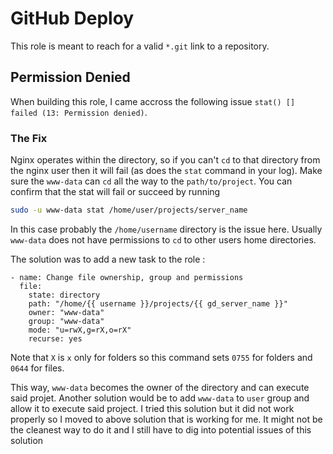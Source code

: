 # GitHub Deploy
This role is meant to reach for a valid `*.git` link to a repository.

## Permission Denied
When building this role, I came accross the following issue
`stat() [] failed (13: Permission denied)`.

### The Fix
Nginx operates within the directory, so if you can't `cd` to that directory from
the nginx user then it will fail (as does the `stat` command in your log). Make
sure the `www-data` can `cd` all the way to the `path/to/project`. You can confirm
that the stat will fail or succeed by running
```bash
sudo -u www-data stat /home/user/projects/server_name
```
In this case probably the `/home/username` directory is the issue here. Usually
`www-data` does not have permissions to `cd` to other users home directories.

The solution was to add a new task to the role :
```ansible
- name: Change file ownership, group and permissions
  file:
    state: directory
    path: "/home/{{ username }}/projects/{{ gd_server_name }}"
    owner: "www-data"
    group: "www-data"
    mode: "u=rwX,g=rX,o=rX"
    recurse: yes
```
Note that `X` is `x` only for folders so this command sets `0755` for folders
and `0644` for files.

This way, `www-data` becomes the owner of the directory and can execute said projet.
Another solution would be to add `www-data` to `user` group and allow it to 
execute said project. I tried this solution but it did not work properly so I moved
to above solution that is working for me. It might not be the cleanest way to do it
and I still have to dig into potential issues of this solution
